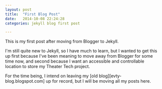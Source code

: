 ```yaml
---
layout: post
title:  "First Blog Post"
date:   2014-10-08 22:24:28
categories: jekyll blog first post

---
```

This is my first post after moving from Blogger to Jekyll.

I'm still quite new to Jekyll, so I have much to learn, but I wanted to get this up first because I've been meaning to move away from Blogger for some time now, and second because I want an accessible and controllable location to store my Theater Tech project. 

For the time being, I intend on leaving my [old blog][evty-blog.blogspot.com] up for record, but I will be moving all my posts here.

